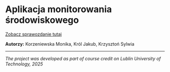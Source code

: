 # Aplikacja monitorowania środowiskowego

[Zobacz sprawozdanie tutaj](sprawozdanie.md)

**Autorzy:** Korzeniewska Monika, Król Jakub, Krzysztoń Sylwia 

<hr>

<i>The project was developed as part of course credit on Lublin University of Technology, 2025</i>

